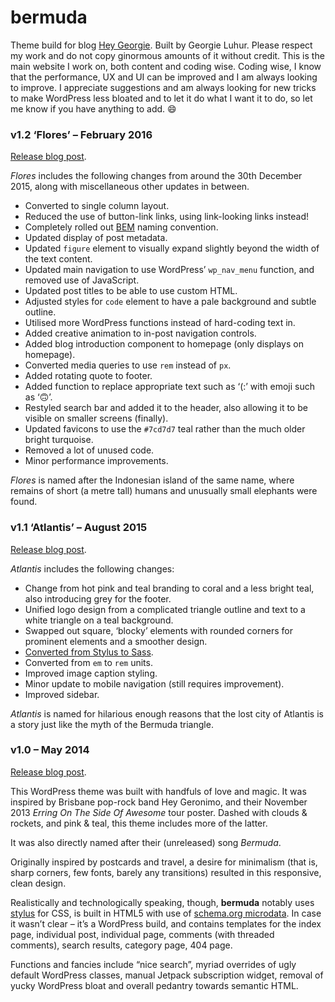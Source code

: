 bermuda
=======

Theme build for blog [Hey Georgie](http://hey.georgie.nu). Built by Georgie Luhur. Please respect my work and do not copy ginormous amounts of it without credit. This is the main website I work on, both content and coding wise. Coding wise, I know that the performance, UX and UI can be improved and I am always looking to improve. I appreciate suggestions and am always looking for new tricks to make WordPress less bloated and to let it do what I want it to do, so let me know if you have anything to add. :smile:

### v1.2 ‘Flores’ – February 2016

[Release blog post](http://hey.georgie.nu/flores/).

*Flores* includes the following changes from around the 30th December 2015, along with miscellaneous other updates in between.

* Converted to single column layout.
* Reduced the use of button-link links, using link-looking links instead!
* Completely rolled out [BEM](https://en.bem.info/) naming convention.
* Updated display of post metadata.
* Updated `figure` element to visually expand slightly beyond the width of the text content.
* Updated main navigation to use WordPress’ `wp_nav_menu` function, and removed use of JavaScript.
* Updated post titles to be able to use custom HTML.
* Adjusted styles for `code` element to have a pale background and subtle outline.
* Utilised more WordPress functions instead of hard-coding text in.
* Added creative animation to in-post navigation controls.
* Added blog introduction component to homepage (only displays on homepage).
* Converted media queries to use `rem` instead of `px`.
* Added rotating quote to footer.
* Added function to replace appropriate text such as ‘(:’ with emoji such as ‘🙃’.
* Restyled search bar and added it to the header, also allowing it to be visible on smaller screens (finally).
* Updated favicons to use the `#7cd7d7` teal rather than the much older bright turquoise.
* Removed a lot of unused code.
* Minor performance improvements.

*Flores* is named after the Indonesian island of the same name, where remains of short (a metre tall) humans and unusually small elephants were found.

### v1.1 ‘Atlantis’ – August 2015

[Release blog post](http://hey.georgie.nu/atlantis/).

*Atlantis* includes the following changes:

* Change from hot pink and teal branding to coral and a less bright teal, also introducing grey for the footer.
* Unified logo design from a complicated triangle outline and text to a white triangle on a teal background.
* Swapped out square, ‘blocky’ elements with rounded corners for prominent elements and a smoother design.
* [Converted from Stylus to Sass](http://hey.georgie.nu/stylus-sass/).
* Converted from `em` to `rem` units.
* Improved image caption styling.
* Minor update to mobile navigation (still requires improvement).
* Improved sidebar.

*Atlantis* is named for hilarious enough reasons that the lost city of Atlantis is a story just like the myth of the Bermuda triangle.

### v1.0 – May 2014

[Release blog post](http://hey.georgie.nu/bermuda-wasnt-built-in-a-day/).

This WordPress theme was built with handfuls of love and magic. It was inspired by Brisbane pop-rock band Hey Geronimo, and their November 2013 *Erring On The Side Of Awesome* tour poster. Dashed with clouds & rockets, and pink & teal, this theme includes more of the latter.

It was also directly named after their (unreleased) song *Bermuda*.

Originally inspired by postcards and travel, a desire for minimalism (that is, sharp corners, few fonts, barely any transitions) resulted in this responsive, clean design.

Realistically and technologically speaking, though, **bermuda** notably uses [stylus](http://learnboost.github.io/stylus) for CSS, is built in HTML5 with use of [schema.org microdata](http://schema.org). In case it wasn’t clear – it’s a WordPress build, and contains templates for the index page, individual post, individual page, comments (with threaded comments), search results, category page, 404 page.

Functions and fancies include “nice search”, myriad overrides of ugly default WordPress classes, manual Jetpack subscription widget, removal of yucky WordPress bloat and overall pedantry towards semantic HTML.
